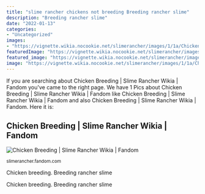 ```yaml
---
title: "slime rancher chickens not breeding Breeding rancher slime"
description: "Breeding rancher slime"
date: "2022-01-13"
categories:
- "Uncategorized"
images:
- "https://vignette.wikia.nocookie.net/slimerancher/images/1/1a/ChickenBreedRoostroDecay.gif/revision/latest/zoom-crop/width/480/height/480?cb=20190818195433"
featuredImage: "https://vignette.wikia.nocookie.net/slimerancher/images/1/1a/ChickenBreedRoostroDecay.gif/revision/latest/zoom-crop/width/480/height/480?cb=20190818195433"
featured_image: "https://vignette.wikia.nocookie.net/slimerancher/images/1/1a/ChickenBreedRoostroDecay.gif/revision/latest/zoom-crop/width/480/height/480?cb=20190818195433"
image: "https://vignette.wikia.nocookie.net/slimerancher/images/1/1a/ChickenBreedRoostroDecay.gif/revision/latest/zoom-crop/width/480/height/480?cb=20190818195433"
---
```


If you are searching about Chicken Breeding | Slime Rancher Wikia | Fandom you've came to the right page. We have 1 Pics about Chicken Breeding | Slime Rancher Wikia | Fandom like Chicken Breeding | Slime Rancher Wikia | Fandom and also Chicken Breeding | Slime Rancher Wikia | Fandom. Here it is:

## Chicken Breeding | Slime Rancher Wikia | Fandom

![Chicken Breeding | Slime Rancher Wikia | Fandom](https://vignette.wikia.nocookie.net/slimerancher/images/1/1a/ChickenBreedRoostroDecay.gif/revision/latest/zoom-crop/width/480/height/480?cb=20190818195433 "Chicken breeding")

<small>slimerancher.fandom.com</small>

Chicken breeding. Breeding rancher slime

Chicken breeding. Breeding rancher slime
